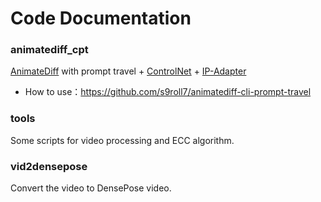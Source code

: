 # Code Documentation
### animatediff_cpt
[AnimateDiff](https://github.com/guoyww/AnimateDiff) with prompt travel + [ControlNet](https://github.com/lllyasviel/ControlNet) + [IP-Adapter](https://github.com/tencent-ailab/IP-Adapter)
- How to use：https://github.com/s9roll7/animatediff-cli-prompt-travel

### tools
Some scripts for video processing and ECC algorithm.

### vid2densepose
Convert the video to DensePose video.



